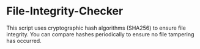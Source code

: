 # File-Integrity-Checker
This script uses cryptographic hash algorithms (SHA256) to ensure file integrity. You can compare hashes periodically to ensure no file tampering has occurred.
